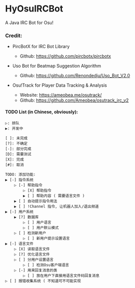 # HyOsuIRCBot
A Java IRC Bot for Osu!

### Credit:
- PircBotX for IRC Bot Library
    - Github: https://github.com/pircbotx/pircbotx
    
    
- Uso Bot for Beatmap Suggestion Algorithm 
    - Github: https://github.com/Renondedju/Uso_Bot_V2.0
    
    
- Osu!Track for Player Data Tracking & Analysis 
    - Website: https://ameobea.me/osutrack/
    - Github: https://github.com/Ameobea/osutrack_irc_v2



#### TODO List (in Chinese, obviously):

    ▷: 排队
    ▶: 开发中

    [ ]: 未完成
    [?]: 不确定
    [-]: 部分完成
    [D]: 需要测试
    [X]: 完成
    [#]: 取消

    TODO: 添加功能:
    ▶ [-] 指令系统
        ▷ [-] 帮助指令
            ▷ [X] 帮助指令
            ▶ [ ] 帮助内容 ( 需要语言文件 )
        ▶ [ ] 自动提示指令用法
        ▶ [ ] !Channel 指令, 让机器人加入/退出频道
    ▶ [-] 用户系统
        ▶ [?] 数据库
            ▷ [ ] 用户语言
            ▷ [ ] 用户默认模式
        ▷ [ ] 检测新用户
            ▷ [ ] 新用户提示设置语言
    ▶ [-] 语言文件
        ▷ [X] 读取语言文件
        ▷ [?] 优化语言文件
        ▷ [ ] 分用户设置语言
            ▷ [ ] 检测Osu客户端语言
        ▷ [-] 用来回复消息的类
            ▷ [ ] 放在用户下直接用语言文件码回复消息
    ▷ [ ] 报错收集系统 ( 不知道可不可能实现
